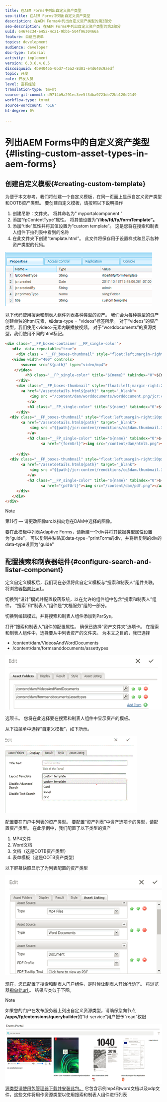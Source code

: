 ```yaml
---
title: 在AEM Forms中列出自定义资产类型
seo-title: 在AEM Forms中列出自定义资产类型
description: 在AEM Forms中列出自定义资产类型的第2部分
seo-description: 在AEM Forms中列出自定义资产类型的第2部分
uuid: 6467ec34-e452-4c21-9bb5-504f9630466a
feature: 自适应表单
topics: development
audience: developer
doc-type: tutorial
activity: implement
version: 6.3,6.4,6.5
discoiquuid: 4b940465-0bd7-45a2-8d01-e4d640c9aedf
topic: 开发
role: 开发人员
level: 富有经验
translation-type: tm+mt
source-git-commit: d9714b9a291ec3ee5f3dba9723de72bb120d2149
workflow-type: tm+mt
source-wordcount: '616'
ht-degree: 0%

---
```



# 列出AEM Forms中的自定义资产类型{#listing-custom-asset-types-in-aem-forms}

## 创建自定义模板{#creating-custom-template}


为便于本文参考，我们将创建一个自定义模板，在同一页面上显示自定义资产类型和OOTB资产类型。 要创建自定义模板，请按照以下说明操作

1. 创建吊带：文件夹。 将其命名为&quot; myportalcomponent &quot;
1. 添加“fpContentType”属性。 将其值设置为“**/libs/fd/fp/formTemplate”。**
1. 添加“title”属性并将其值设置为“custom template”。 这是您将在搜索和制表人组件下拉列表中看到的名称
1. 在此文件夹下创建“template.html”。 此文件将保存用于设置样式和显示各种资产类型的代码。

![appsfolder](assets/appsfolder_.png)

以下代码使用搜索和制表人组件列表各种类型的资产。 我们会为每种类型的资产创建单独的html元素，如data-type = &quot;videos&quot;标签所示。 对于“videos”的资产类型，我们使用&lt;video>元素内联播放视频。 对于“worddocuments”的资源类型，我们使用不同的html标记。

```html
<div class="__FP_boxes-container __FP_single-color">
   <div  data-repeatable="true">
     <div class = "__FP_boxes-thumbnail" style="float:left;margin-right:20px;" data-type = "videos">
   <video width="400" controls>
       <source src="${path}" type="video/mp4">
    </video>
         <h3 class="__FP_single-color" title="${name}" tabindex="0">${name}</h3>
     </div>
     <div class="__FP_boxes-thumbnail" style="float:left;margin-right:20px;" data-type = "worddocuments">
       <a href="/assetdetails.html${path}" target="_blank">
           <img src ="/content/dam/worddocuments/worddocument.png/jcr:content/renditions/cq5dam.thumbnail.319.319.png"/>
          </a>
          <h3 class="__FP_single-color" title="${name}" tabindex="0">${name}</h3>
     </div>
  <div class="__FP_boxes-thumbnail" style="float:left;margin-right:20px;" data-type = "xfaForm">
       <a href="/assetdetails.html${path}" target="_blank">
           <img src ="${path}/jcr:content/renditions/cq5dam.thumbnail.319.319.png"/>
          </a>
          <h3 class="__FP_single-color" title="${name}" tabindex="0">${name}</h3>
                <a href="{formUrl}"><img src="/content/dam/html5.png"></a><p>

     </div>
  <div class="__FP_boxes-thumbnail" style="float:left;margin-right:20px;" data-type = "printForm">
       <a href="/assetdetails.html${path}" target="_blank">
           <img src ="${path}/jcr:content/renditions/cq5dam.thumbnail.319.319.png"/>
          </a>
          <h3 class="__FP_single-color" title="${name}" tabindex="0">${name}</h3>
                <a href="{pdfUrl}"><img src="/content/dam/pdf.png"></a><p>
     </div>
   </div>
</div>
```

>[!NOTE]
>
>第11行 — 请更改图像src以指向您在DAM中选择的图像。
>
>要在此模板中列表Adaptive Forms，请新建一个div并将其数据类型属性设置为“guide”。 可以复制并粘贴其data-type=&quot;printForm的div，并将新复制的div的data-type设置为&quot;guide&quot;

## 配置搜索和制表器组件{#configure-search-and-lister-component}

定义自定义模板后，我们现在必须将此自定义模板与“搜索和制表人”组件关联。 将浏览器[指向此url ](http://localhost:4502/editor.html/content/AemForms/CustomPortal.html)。

切换到“设计”模式并配置段落系统，以在允许的组件组中包含“搜索和制表人”组件。 “搜索”和“制表人”组件是“文档服务”组的一部分。

切换到编辑模式，并将搜索和制表人组件添加到ParSys。

打开“搜索和制表人”组件的配置属性。 确保已选择“资产文件夹”选项卡。 在搜索和制表人组件中，选择要从中列表资产的文件夹。 为本文之目的，我已选择

* /content/dam/VideosAndWordDocuments
* /content/dam/formsanddocuments/assettypes

![assetfolder](assets/selectingassetfolders.png)

选项卡。 您将在此选择要在搜索和制表人组件中显示资产的模板。

从下拉菜单中选择“自定义模板”，如下所示。

![搜索](assets/searchandlistercomponent.gif)

配置要在门户中列表的资产类型。 要配置“资产列表”中资产选项卡的类型，请配置资产类型。 在此示例中，我们配置了以下类型的资产

1. MP4文件
1. Word文档
1. 文档（这是OOTB资产类型）
1. 表单模板（这是OOTB资产类型）

以下屏幕快照显示了为列表配置的资产类型

![assettypes](assets/assettypes.png)

现在，您已配置了搜索和制表人门户组件，是时候让制表人开始行动了。 将浏览器[指向此url ](http://localhost:4502/content/AemForms/CustomPortal.html?wcmmode=disabled)。 结果应类似于下图。

>[!NOTE]
>
>如果您的门户在发布服务器上列出自定义资源类型，请确保您向节点&#x200B;**/apps/fp/extensions/querybuilder**&#x200B;的“fd-service”用户授予“read”权限

![资](assets/assettypeslistings.png)
[源类型请使用包管理器下载并安装此包。](assets/customassettypekt1.zip) 它包含示例mp4和word文档以及xdp文件，这些文件将用作资源类型以使用搜索和制表人组件进行列表
